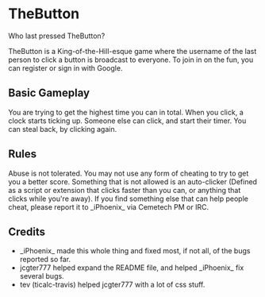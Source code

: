 # TheButton
Who last pressed TheButton?

TheButton is a King-of-the-Hill-esque game where the username of the last person to click a button is broadcast to everyone. To join in on the fun, you can register or sign in with Google.

## Basic Gameplay
You are trying to get the highest time you can in total. When you click, a clock starts ticking up. Someone else can click, and start their timer. You can steal back, by clicking again. 

## Rules
Abuse is not tolerated. You may not use any form of cheating to try to get you a better score. Something that is not allowed is an auto-clicker (Defined as a script or extension that clicks faster than you can, or anything that clicks while you're away). If you find something else that can help people cheat, please report it to \_iPhoenix\_ via Cemetech PM or IRC. 

## Credits
- \_iPhoenix\_ made this whole thing and fixed most, if not all, of the bugs reported so far. 
- jcgter777 helped expand the README file, and helped \_iPhoenix\_ fix several bugs.
- tev (ticalc-travis) helped jcgter777 with a lot of css stuff. 
